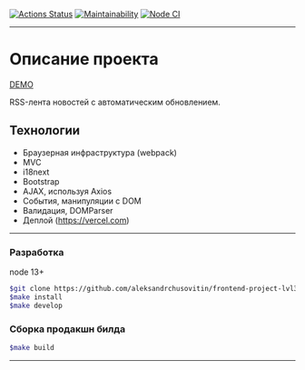 
[![Actions Status](https://github.com/aleksandrchusovitin/frontend-project-lvl3/workflows/hexlet-check/badge.svg)](https://github.com/aleksandrchusovitin/frontend-project-lvl3/actions)
[![Maintainability](https://api.codeclimate.com/v1/badges/3d15328eff9bf2dd3a07/maintainability)](https://codeclimate.com/github/aleksandrchusovitin/frontend-project-lvl3/maintainability)
[![Node CI](https://github.com/aleksandrchusovitin/frontend-project-lvl3/actions/workflows/nodejs.yml/badge.svg)](https://github.com/aleksandrchusovitin/frontend-project-lvl3/actions/workflows/nodejs.yml)

---

# Описание проекта #

[DEMO](https://frontend-project-lvl3-aleksandrchusovitin.vercel.app/)

RSS-лента новостей с автоматическим обновлением.

## Технологии ##

- Браузерная инфраструктура (webpack)
- MVC
- i18next
- Bootstrap
- AJAX, используя Axios
- События, манипуляции с DOM
- Валидация, DOMParser
- Деплой (<https://vercel.com>)

---

### Разработка ###

node 13+

```sh
$git clone https://github.com/aleksandrchusovitin/frontend-project-lvl3.git
$make install
$make develop
```

### Сборка продакшн билда ###

```sh
$make build
```

---
